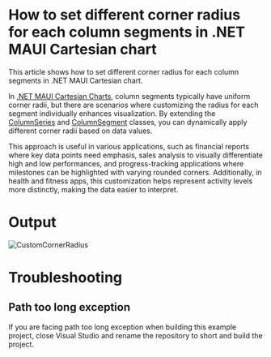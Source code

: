 # How to set different corner radius for each column segments in .NET MAUI Cartesian chart
 This article shows how to set different corner radius for each column segments in .NET MAUI Cartesian chart.

 In [.NET MAUI Cartesian Charts](https://help.syncfusion.com/cr/maui/Syncfusion.Maui.Charts.CartesianSegment.html), column segments typically have uniform corner radii, but there are scenarios where customizing the radius for each segment individually enhances visualization. By extending the [ColumnSeries](https://help.syncfusion.com/cr/maui/Syncfusion.Maui.Charts.ColumnSeries.html?tabs=tabid-1%2Ctabid-8%2Ctabid-4%2Ctabid-28%2Ctabid-6) and [ColumnSegment](https://help.syncfusion.com/cr/maui/Syncfusion.Maui.Charts.ColumnSegment.html) classes, you can dynamically apply different corner radii based on data values. 

 This approach is useful in various applications, such as financial reports where key data points need emphasis, sales analysis to visually differentiate high and low performances, and progress-tracking applications where milestones can be highlighted with varying rounded corners. Additionally, in health and fitness apps, this customization helps represent activity levels more distinctly, making the data easier to interpret.

 # Output
 
![CustomCornerRadius](https://github.com/user-attachments/assets/35555558-d75c-4ae4-ae62-821fedb26d27)

# Troubleshooting
## Path too long exception
If you are facing path too long exception when building this example project, close Visual Studio and rename the repository to short and build the project.
